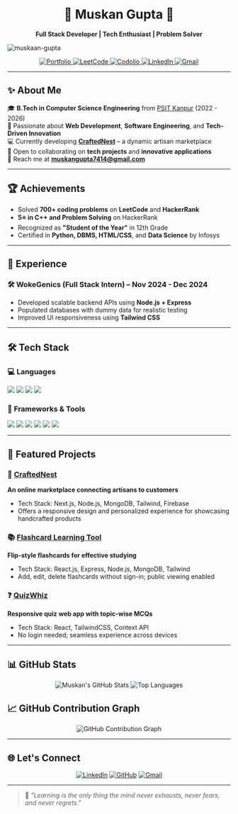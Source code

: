 <h1 align="center">🌟 Muskan Gupta 🌟</h1>  
<p align="center">  
  <b>Full Stack Developer | Tech Enthusiast | Problem Solver</b>  
</p>  
<p align="left"> <img src="https://komarev.com/ghpvc/?username=muskaan-gupta&label=Profile%20views&color=0e75b6&style=flat" alt="muskaan-gupta" /> </p>

<p align="center">  
  <a href="https://portfolio-tau-one-ldtneashdd.vercel.app/">
    <img src="https://img.shields.io/badge/-Portfolio-%23000000?style=for-the-badge&logo=firefox&logoColor=white" alt="Portfolio">
  </a>
  <a href="https://leetcode.com/u/muskan_gupta67/">
    <img src="https://img.shields.io/badge/-LeetCode-FFA116?style=for-the-badge&logo=leetcode&logoColor=white" alt="LeetCode">
  </a>
   <a href="https://codolio.com/profile/muskan_gupta">
    <img src="https://img.shields.io/badge/-Codolio-0A66C2?style=for-the-badge&logo=bookstack&logoColor=white" alt="Codolio">
  </a>
  <a href="https://www.linkedin.com/in/muskan-gupta-858753252/">
    <img src="https://img.shields.io/badge/-LinkedIn-blue?style=for-the-badge&logo=linkedin&logoColor=white" alt="LinkedIn">
  </a>  
  <a href="mailto:muskangupta7414@gmail.com">
    <img src="https://img.shields.io/badge/-Gmail-red?style=for-the-badge&logo=gmail&logoColor=white" alt="Gmail">
  </a>
</p>

---

## ✨ About Me  

🎓 **B.Tech in Computer Science Engineering** from [PSIT Kanpur](https://psit.ac.in) (2022 - 2026)  
🧠 Passionate about **Web Development**, **Software Engineering**, and **Tech-Driven Innovation**  
💻 Currently developing **[CraftedNest](https://github.com/muskaan-gupta/CraftedNest)** – a dynamic artisan marketplace  
🧩 Open to collaborating on **tech projects** and **innovative applications**  
📧 Reach me at **muskangupta7414@gmail.com**

---

## 🏆 Achievements  

- Solved **700+ coding problems** on **LeetCode** and **HackerRank**  
- **5⭐ in C++ and Problem Solving** on HackerRank  
- Recognized as **"Student of the Year"** in 12th Grade  
- Certified in **Python, DBMS, HTML/CSS**, and **Data Science** by Infosys  

---

## 💼 Experience  

### 🛠️ WokeGenics (Full Stack Intern) – Nov 2024 - Dec 2024  
- Developed scalable backend APIs using **Node.js + Express**  
- Populated databases with dummy data for realistic testing  
- Improved UI responsiveness using **Tailwind CSS**

---

## 🛠️ Tech Stack  

### 💻 Languages  
<p>  
  <img src="https://img.shields.io/badge/-C-00599C?style=for-the-badge&logo=c&logoColor=white">  
  <img src="https://img.shields.io/badge/-C++-00599C?style=for-the-badge&logo=c%2B%2B&logoColor=white">  
  <img src="https://img.shields.io/badge/-JavaScript-F7DF1E?style=for-the-badge&logo=javascript&logoColor=black">  
  <img src="https://img.shields.io/badge/-SQL-4479A1?style=for-the-badge&logo=MySQL&logoColor=white">  
</p>  

### 🚀 Frameworks & Tools  
<p>  
  <img src="https://img.shields.io/badge/-React.js-61DAFB?style=for-the-badge&logo=react&logoColor=black">  
  <img src="https://img.shields.io/badge/-Node.js-339933?style=for-the-badge&logo=node.js&logoColor=white">  
  <img src="https://img.shields.io/badge/-Express.js-000000?style=for-the-badge&logo=express&logoColor=white">  
  <img src="https://img.shields.io/badge/-MongoDB-47A248?style=for-the-badge&logo=mongodb&logoColor=white">  
  <img src="https://img.shields.io/badge/-TailwindCSS-38B2AC?style=for-the-badge&logo=tailwind-css&logoColor=white">  
  <img src="https://img.shields.io/badge/-Firebase-FFCA28?style=for-the-badge&logo=firebase&logoColor=white">  
</p>

---

## 🚀 Featured Projects  

### 🎨 [CraftedNest](https://github.com/muskaan-gupta/CraftedNest)  
**An online marketplace connecting artisans to customers**  
- Tech Stack: Next.js, Node.js, MongoDB, Tailwind, Firebase  
- Offers a responsive design and personalized experience for showcasing handcrafted products  

### 📚 [Flashcard Learning Tool](https://app-flashlearn.onrender.com/)  
**Flip-style flashcards for effective studying**  
- Tech Stack: React.js, Express, Node.js, MongoDB, Tailwind  
- Add, edit, delete flashcards without sign-in; public viewing enabled  

### ❓ [QuizWhiz](https://quizwhiz-mu.vercel.app/)  
**Responsive quiz web app with topic-wise MCQs**  
- Tech Stack: React, TailwindCSS, Context API  
- No login needed; seamless experience across devices  

---

## 📊 GitHub Stats  

<div align="center">  
  <img src="https://github-readme-stats.vercel.app/api?username=muskaan-gupta&show_icons=true&theme=tokyonight" alt="Muskan's GitHub Stats" />  
  <img src="https://github-readme-stats.vercel.app/api/top-langs/?username=muskaan-gupta&layout=compact&theme=tokyonight" alt="Top Languages" />  
</div>  

## 📈 GitHub Contribution Graph

<div align="center">
  <img src="https://github-readme-activity-graph.vercel.app/graph?username=muskaan-gupta&theme=tokyo-night&hide_border=true" alt="GitHub Contribution Graph" />
</div>

---

## 🌐 Let's Connect  

<p align="center">  
  <a href="https://www.linkedin.com/in/muskan-gupta-858753252/"><img src="https://img.shields.io/badge/-LinkedIn-blue?style=for-the-badge&logo=linkedin&logoColor=white" alt="LinkedIn"></a>  
  <a href="https://github.com/muskaan-gupta"><img src="https://img.shields.io/badge/-GitHub-black?style=for-the-badge&logo=github&logoColor=white" alt="GitHub"></a>  
  <a href="mailto:muskangupta7414@gmail.com"><img src="https://img.shields.io/badge/-Gmail-red?style=for-the-badge&logo=gmail&logoColor=white" alt="Gmail"></a>  
</p>  

---

> 🌱 *"Learning is the only thing the mind never exhausts, never fears, and never regrets."*
